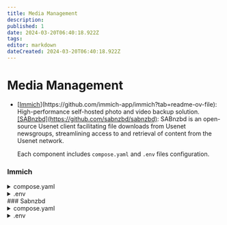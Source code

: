 ```yaml
---
title: Media Management
description: 
published: 1
date: 2024-03-20T06:40:18.922Z
tags: 
editor: markdown
dateCreated: 2024-03-20T06:40:18.922Z
---
```


# Media Management

- <p class="callout info">[<span style="text-decoration: underline;">Immich</span>](https://github.com/immich-app/immich?tab=readme-ov-file): High-performance self-hosted photo and video backup solution.<span style="text-decoration: underline;">  
    [SABnzbd](https://github.com/sabnzbd/sabnzbd)</span>: SABnzbd is an open-source Usenet client facilitating file downloads from Usenet newsgroups, streamlining access to and retrieval of content from the Usenet network.  
      
    Each component includes `compose.yaml` and `.env` files configuration.</p>

### Immich

<details id="bkmrk-compose.yaml-version"><summary>compose.yaml</summary>

```yaml
version: "3.8"

#
# WARNING: Make sure to use the docker-compose.yml of the current release:
#
# https://github.com/immich-app/immich/releases/latest/download/docker-compose.yml
#
# The compose file on main may not be compatible with the latest release.
#

name: immich

services:
  immich-server:
    container_name: immich_server
    image: ghcr.io/immich-app/immich-server:${IMMICH_VERSION:-release}
    command: [ "start.sh", "immich" ]
    volumes:
      - ${UPLOAD_LOCATION}:/usr/src/app/upload
      - /etc/localtime:/etc/localtime:ro
    env_file:
      - .env
    ports:
      - 2283:3001
    depends_on:
      - redis
      - database
    restart: always

  immich-microservices:
    container_name: immich_microservices
    image: ghcr.io/immich-app/immich-server:${IMMICH_VERSION:-release}
    # extends:
    #   file: hwaccel.yml
    #   service: hwaccel
    command: [ "start.sh", "microservices" ]
    volumes:
      - ${UPLOAD_LOCATION}:/usr/src/app/upload
      - /etc/localtime:/etc/localtime:ro
    env_file:
      - .env
    depends_on:
      - redis
      - database
    restart: always

  immich-machine-learning:
    container_name: immich_machine_learning
    image: ghcr.io/immich-app/immich-machine-learning:${IMMICH_VERSION:-release}
    volumes:
      - model-cache:/cache
    env_file:
      - .env
    restart: always

  redis:
    container_name: immich_redis
    image: redis:6.2-alpine@sha256:80cc8518800438c684a53ed829c621c94afd1087aaeb59b0d4343ed3e>
    restart: always

  database:
    container_name: immich_postgres
    image: tensorchord/pgvecto-rs:pg14-v0.1.11
    env_file:
      - .env
    environment:
      POSTGRES_PASSWORD: ${DB_PASSWORD}
      POSTGRES_USER: ${DB_USERNAME}
      POSTGRES_DB: ${DB_DATABASE_NAME}
    volumes:
      - pgdata:/var/lib/postgresql/data
    restart: always

volumes:
  pgdata:
  model-cache:
```

</details><details id="bkmrk-.env-%23-the-location-"><summary>.env</summary>

```
# The location where your uploaded files are stored
UPLOAD_LOCATION=op://Secrets-Management/Immich/IMMICH_UPLOAD_LOCATION

# Connection secrets for postgres and typesense. You should change these to random passwords
TYPESENSE_API_KEY=op://Secrets-Management/Immich/IMMICH_TYPESENSE_API
DB_PASSWORD=op://Secrets-Management/Immich/IMMICH_TYPESENSE_DB_PASS

# The values below this line do not need to be changed
###################################################################################
DB_HOSTNAME=op://Secrets-Management/Immich/IMMICH_DB_HOSTNAME
DB_USERNAME=op://Secrets-Management/Immich/IMMICH_DB_USERNAME
DB_DATABASE_NAME=op://Secrets-Management/Immich/IMMICH_DB_NAME

REDIS_HOSTNAME=op://Secrets-Management/Immich/IMMICH_REDIS_HOSTNAME
```

</details>
### Sabnzbd

<details id="bkmrk-compose.yaml-----ver"><summary>compose.yaml</summary>

```yaml
---
version: "2.1"
services:
  sabnzbd:
    image: ${SAB_IMAGE}
    logging:
      driver: ${SAB_DRIVER}
      options:
        gelf-address: ${SAB_GELF_ADDRESS}
    container_name: sabnzbd
    environment:
      - PUID=${SAB_PUID}
      - PGID=${SAB_PGID}
      - TZ=${SAB_TZ}
    volumes:
      - ${SAB_VOL_CONFIG}:/config
      - ${SAB_VOL_INCOMPLETE}:/incomplete-downloads
      - ${SAB_SHARED}
    ports:
      - 9090:8080
    restart: unless-stopped
```

</details><details id="bkmrk-.env-sab_image%3Dop%3A%2F%2F"><summary>.env</summary>

```
SAB_IMAGE=op://Secrets-Management/sabnzbd/SAB_IMAGE
SAB_SHARED=op://Secrets-Management/NAS/Volume_Mappings/SAB_SHARED

SAB_DRIVER=op://Secrets-Management/sabnzbd/SAB_DRIVER
SAB_GELF_ADDRESS=op://Secrets-Management/sabnzbd/SAB_GELF_ADDRESS

SAB_PUID=op://Secrets-Management/sabnzbd/SAB_PUID
SAB_PGID=op://Secrets-Management/sabnzbd/SAB_PGID
SAB_TZ=op://Secrets-Management/sabnzbd/SAB_TZ

SAB_VOL_CONFIG=op://Secrets-Management/sabnzbd/SAB_VOL_CONFIG
SAB_VOL_INCOMPLETE=op://Secrets-Management/sabnzbd/SAB_VOL_INCOMPLETE
```

</details>
